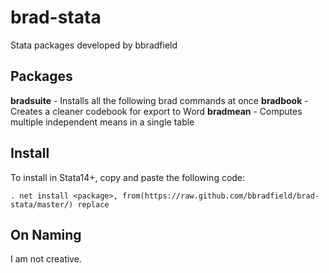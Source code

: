 # brad-stata
Stata packages developed by bbradfield

## Packages
**bradsuite** - Installs all the following brad commands at once
**bradbook** - Creates a cleaner codebook for export to Word
**bradmean** - Computes multiple independent means in a single table  

## Install
To install in Stata14+, copy and paste the following code:
```
. net install <package>, from(https://raw.github.com/bbradfield/brad-stata/master/) replace
```

## On Naming

I am not creative.
